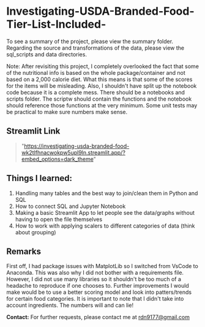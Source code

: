 # Investigating-USDA-Branded-Food-Tier-List-Included-

To see a summary of the project, please view the summary folder. Regarding the source and transformations of the data, please view the sql_scripts and data directories. 

Note: After revisiting this project, I completely overlooked the fact that some of the nutritional info is based on the whole package/container and not based on a 2,000 calorie diet. What this means is that some of the scores for the items will be misleading. Also, I shouldn't have split up the notebook code because it is a complete mess. There should be a notebooks and scripts folder. The scriptw should contain the functions and the notebook should reference those functions at the very minimum. Some unit tests may be practical to make sure numbers make sense.
## Streamlit Link
> "https://investigating-usda-branded-food-wk2tlfhnacwokpw5upl9ln.streamlit.app/?embed_options=dark_theme"

## Things I learned:
1. Handling many tables and the best way to join/clean them in Python and SQL
2. How to connect SQL and Jupyter Notebook
3. Making a basic Streamlit App to let people see the data/graphs without having to open the file themselves
4. How to work with applying scalers to different categories of data (think about grouping)

## Remarks
First off, I had package issues with MatplotLib so I switched from VsCode to Anaconda. This was also why I did not bother with a requirements file. However, I did not use many libraries so it shouldn't be too much of a headache to reproduce if one chooses to. Further improvements I would make would be to use a better scoring model and look into patters/trends for certain food categories. It is important to note that I didn't take into account ingredients. The numbers will and can lie! 

__Contact:__ For further requests, please contact me at rdn9177@gmail.com


 
